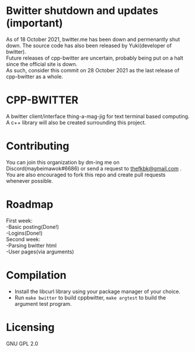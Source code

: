 # Bwitter shutdown and updates (important)  
As of 18 October 2021, bwitter.me has been down and permenantly shut down. The source code has also been released by Yuki(developer of bwitter).  
Future releases of cpp-bwitter are uncertain, probably being put on a halt since the official site is down.  
As such, consider this commit on 28 October 2021 as the last release of cpp-bwitter as a whole.  

# CPP-BWITTER  
A bwitter client/interface thing-a-mag-jig for text terminal based computing.  
A c++ library will also be created surrounding this project.  

# Contributing  
You can join this organization by dm-ing me on Discord(maybeimawok#6686) or send a request to thefkbk@gmail.com .  
You are also encouraged to fork this repo and create pull requests whenever possible.  

# Roadmap  
First week:  
  -Basic posting(Done!)  
  -Logins(Done!)  
 Second week:  
  -Parsing bwitter html  
  -User pages(via arguments)  
# Compilation  
- Install the libcurl library using your package manager of your choice.  
- Run `make bwitter` to build cppbwitter, `make argtest` to build the argument test program.  
  
# Licensing  
GNU GPL 2.0  
